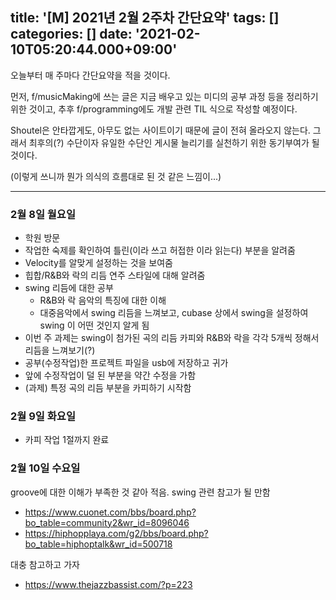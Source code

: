 title: '[M] 2021년 2월 2주차 간단요약'
tags: []
categories: []
date: '2021-02-10T05:20:44.000+09:00'
---
오늘부터 매 주마다 간단요약을 적을 것이다.

먼저, f/musicMaking에 쓰는 글은 지금 배우고 있는 미디의 공부 과정 등을 정리하기 위한 것이고, 추후 f/programming에도 개발 관련 TIL 식으로 작성할 예정이다.

Shoutel은 안타깝게도, 아무도 없는 사이트이기 때문에 글이 전혀 올라오지 않는다. 그래서 최후의(?) 수단이자 유일한 수단인 게시물 늘리기를 실천하기 위한 동기부여가 될 것이다.

(이렇게 쓰니까 뭔가 의식의 흐름대로 된 것 같은 느낌이...)

---

### 2월 8일 월요일

* 학원 방문
* 작업한 숙제를 확인하여 틀린(이라 쓰고 허접한 이라 읽는다) 부분을 알려줌
* Velocity를 알맞게 설정하는 것을 보여줌
* 힙합/R&B와 락의 리듬 연주 스타일에 대해 알려줌
* swing 리듬에 대한 공부
  - R&B와 락 음악의 특징에 대한 이해
  - 대중음악에서 swing 리듬을 느껴보고, cubase 상에서 swing을 설정하여 swing 이 어떤 것인지 알게 됨
* 이번 주 과제는 swing이 첨가된 곡의 리듬 카피와 R&B와 락을 각각 5개씩 정해서 리듬을 느껴보기(?)
* 공부(수정작업)한 프로젝트 파일을 usb에 저장하고 귀가
* 앞에 수정작업이 덜 된 부분을 약간 수정을 가함
* (과제) 특정 곡의 리듬 부분을 카피하기 시작함

### 2월 9일 화요일

* 카피 작업 1절까지 완료

### 2월 10일 수요일

groove에 대한 이해가 부족한 것 같아 적음. swing 관련 참고가 될 만함

* https://www.cuonet.com/bbs/board.php?bo_table=community2&wr_id=8096046
* https://hiphopplaya.com/g2/bbs/board.php?bo_table=hiphoptalk&wr_id=500718

대충 참고하고 가자

* https://www.thejazzbassist.com/?p=223